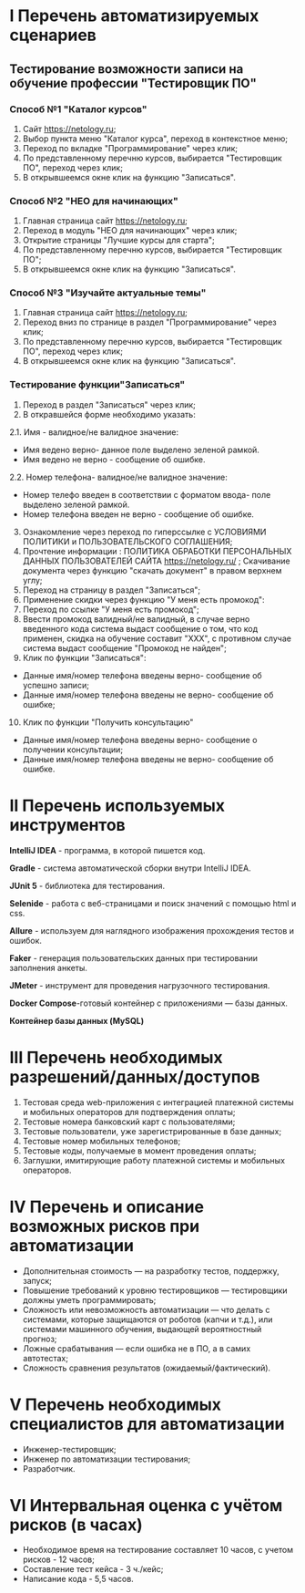 
# I Перечень автоматизируемых сценариев
## Тестирование возможности записи на обучение профессии "Тестировщик ПО"
### Способ №1 "Каталог курсов"

1. Сайт https://netology.ru;
2. Выбор пункта меню "Каталог курса", переход в контекстное меню;
3. Переход по вкладке "Программирование" через клик;
4. По представленному перечню курсов, выбирается "Тестировщик ПО", переход через клик;
5. В открывшеемся окне клик на функцию "Записаться".

### Способ №2 "НЕО для начинающих"

1. Главная страница сайт https://netology.ru;
2. Переход в модуль "НЕО для начинающих" через клик;
3. Открытие страницы "Лучшие курсы для старта";
4. По представленному перечню курсов, выбирается "Тестировщик ПО";
5. В открывшеемся окне клик на функцию "Записаться".

### Способ №3 "Изучайте актуальные темы"
1. Главная страница сайт https://netology.ru;
2. Переход вниз по странице в раздел "Программирование" через клик;
3. По представленному перечню курсов, выбирается "Тестировщик ПО", переход через клик;
4. В открывшеемся окне клик на функцию "Записаться".


### Тестирование функции"Записаться"
1. Переход в раздел "Записаться" через клик;
2. В откравшейся форме необходимо указать:

  2.1. Имя - валидное/не валидное значение:
   * Имя ведено верно- данное поле выделено зеленой рамкой.
   * Имя ведено не верно - сообщение об ошибке.
   
  2.2. Номер телефона- валидное/не валидное значение:
  * Номер телефо введен в соответствии с форматом ввода- поле выделено зеленой рамкой.
  * Номер телефона введен не верно - сообщение об ошибке.
3. Ознакомление через переход по гиперссылке с УСЛОВИЯМИ ПОЛИТИКИ и ПОЛЬЗОВАТЕЛЬСКОГО СОГЛАШЕНИЯ;
4. Прочтение информации : ПОЛИТИКА ОБРАБОТКИ ПЕРСОНАЛЬНЫХ ДАННЫХ
ПОЛЬЗОВАТЕЛЕЙ САЙТА https://netology.ru/ ;
   Скачивание документа через функцию "скачать документ" в правом верхнем углу;
5. Переход на страницу в раздел "Записаться";
6. Применение скидки через функцию "У меня есть промокод":
7. Переход по ссылке "У меня есть промокод";
8. Ввести промокод валидный/не валидный, в случае верно введенного кода система выдаст сообщение о том, что код применен, скидка на обучение составит "ХХХ", с противном случае система выдаст сообщение "Промокод не найден";
9. Клик по функции "Записаться":
 * Данные имя/номер телефона введены верно- сообщение об успешно записи;
 * Данные имя/номер телефона введены не верно- сообщение об ошибке;

10. Клик по функции "Получить консультацию"
* Данные имя/номер телефона введены верно- сообщение о получении консультации;
 * Данные имя/номер телефона введены не верно- сообщение об ошибке.
 

# II Перечень используемых инструментов
**IntelliJ IDEA** - программа, в которой пишется код.

**Gradle** - система автоматической сборки внутри IntelliJ IDEA.

**JUnit 5** - библиотека для тестирования.

**Selenide** - работа с веб-страницами и поиск значений с помощью html и css.

**Allure** - используем для наглядного изображения прохождения тестов и ошибок.

**Faker** - генерация пользовательских данных при тестировании заполнения анкеты.

**JMeter** - инструмент для проведения нагрузочного тестирования.

 **Docker Compose**-готовый контейнер с приложениями — базы данных.
 
 **Контейнер базы данных (MySQL)**
 
 # III Перечень необходимых разрешений/данных/доступов
 1. Тестовая среда web-приложения с интеграцией платежной системы и мобильных операторов для подтверждения оплаты;
 2. Тестовые номера банковский карт с пользователями;
 3. Тестовые пользователи, уже зарегистрированные в базе данных;
 4. Тестовые номер мобильных телефонов;
 5. Тестовые коды, получаемые в момент проведения оплаты;
 6. Заглушки, имитирующие работу платежной системы и мобильных операторов.
 
 # IV Перечень и описание возможных рисков при автоматизации
 * Дополнительная стоимость — на разработку тестов, поддержку, запуск;
 * Повышение требований к уровню тестировщиков — тестировщики должны уметь программировать;
 * Сложность или невозможность автоматизации — что делать с системами, которые защищаются от роботов (капчи и т.д.), или системами машинного обучения, выдающей вероятностный прогноз;
 * Ложные срабатывания — если ошибка не в ПО, а в самих автотестах;
 * Сложность сравнения результатов (ожидаемый/фактический).
 
 # V Перечень необходимых специалистов для автоматизации
 * Инженер-тестировщик;
 * Инженер по автоматизации тестирования;
 * Разработчик.
 
 # VI Интервальная оценка с учётом рисков (в часах)
 * Необходимое время на тестирование  составляет 10 часов, с учетом рисков - 12 часов;
 * Составление тест кейса - 3 ч./кейс;
 * Написание кода - 5,5 часов.


 
